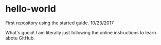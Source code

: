 # hello-world
First repository using the started guide. 10/23/2017

What's gucci!
I am literally just following the online instructions to learn abotu GitHub.
